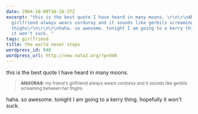 ```yaml
---
date: 2004-10-08T16:16:37Z
excerpt: "this is the best quote I have heard in many moons. \r\n\r\nANGORA8: my friend's
  girlfriend always wears corduroy and it sounds like gerbils screaming between her
  thighs\r\n\r\n\r\nhaha. so awesome. tonight I am going to a kerry thing. hopefully
  it won't suck. "
tags: girlfriend
title: the world never stops
wordpress_id: 948
wordpress_url: http://new.nata2.org/?p=948
---
```


this is the best quote I have heard in many moons. <blockquote><small>

<b>ANGORA8:</b> my friend's girlfriend always wears corduroy and it sounds like gerbils screaming between her thighs
</small></blockquote>

haha. so awesome. tonight I am going to a kerry thing. hopefully it won't suck. 
